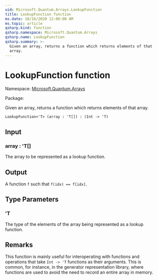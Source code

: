 ```yaml
---
uid: Microsoft.Quantum.Arrays.LookupFunction
title: LookupFunction function
ms.date: 10/16/2020 12:00:00 AM
ms.topic: article
qsharp.kind: function
qsharp.namespace: Microsoft.Quantum.Arrays
qsharp.name: LookupFunction
qsharp.summary: >-
  Given an array, returns a function which returns elements of that
  array.
---
```


# LookupFunction function

Namespace: [Microsoft.Quantum.Arrays](xref:Microsoft.Quantum.Arrays)

Package: [](https://nuget.org/packages/)


Given an array, returns a function which returns elements of thatarray.

```Q#
LookupFunction<'T> (array : 'T[]) : (Int -> 'T)
```


## Input

### array : 'T[]

The array to be represented as a lookup function.



## Output

A function `f` such that `f(idx) == f[idx]`.

## Type Parameters

### 'T

The type of the elements of the array being represented as a lookupfunction.



## Remarks

This function is mainly useful for interoperating with functions andoperations that take `Int -> 'T` functions as their arguments. Thisis common, for instance, in the generator representation library,where functions are used to avoid the need to record an entire arrayin memory.